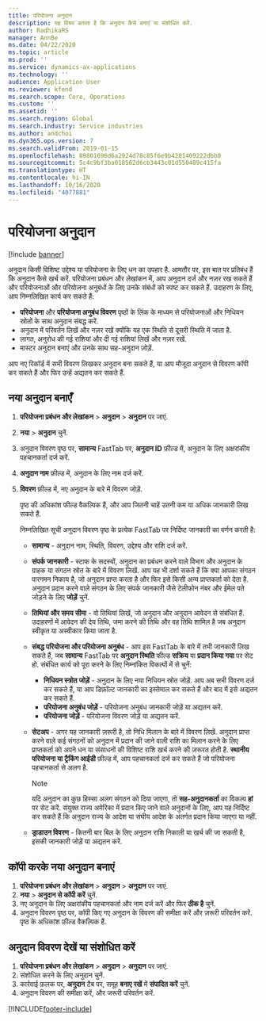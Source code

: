 ```yaml
---
title: परियोजना अनुदान
description: यह विषय बताता है कि अनुदान कैसे बनाएं या संशोधित करें.
author: RadhikaRS
manager: AnnBe
ms.date: 04/22/2020
ms.topic: article
ms.prod: ''
ms.service: dynamics-ax-applications
ms.technology: ''
audience: Application User
ms.reviewer: kfend
ms.search.scope: Core, Operations
ms.custom: ''
ms.assetid: ''
ms.search.region: Global
ms.search.industry: Service industries
ms.author: andchoi
ms.dyn365.ops.version: 7
ms.search.validFrom: 2019-01-15
ms.openlocfilehash: 89801696d6a2924d78c85f6e9b4281409222dbb0
ms.sourcegitcommit: 5c4c9bf3ba018562d6cb3443c01d550489c415fa
ms.translationtype: HT
ms.contentlocale: hi-IN
ms.lasthandoff: 10/16/2020
ms.locfileid: "4077881"
---
```

# <a name="project-grants"></a>परियोजना अनुदान

[!include [banner](../includes/banner.md)]

अनुदान किसी विशिष्ट उद्देश्य या परियोजना के लिए धन का उपहार है. आमतौर पर, इस बात पर प्रतिबंध हैं कि अनुदान कैसे खर्च करें. परियोजना प्रबंधन और लेखांकन में, आप अनुदान दर्ज और नज़र रख सकते हैं और परियोजनाओं और परियोजना अनुबंधों के लिए उनके संबंधों को स्पष्ट कर सकते हैं. उदाहरण के लिए, आप निम्नलिखित कार्य कर सकते हैं:

- **परियोजना** और **परियोजना अनुबंध विवरण** पृष्ठों के लिंक के माध्यम से परियोजनाओं और निधियन स्रोतों के साथ अनुदान संबद्ध करें.
- अनुदान में परिवर्तन लिखें और नज़र रखें क्योंकि यह एक स्थिति से दूसरी स्थिति में जाता है.
- लागत, अनुरोध की गई राशियां और दी गई राशियां लिखें और नज़र रखें.
- मास्टर अनुदान बनाएं और उनके साथ सह-अनुदान जो़ड़ें.

आप नए रिकॉर्ड में सभी विवरण लिखकर अनुदान बना सकते हैं, या आप मौजूदा अनुदान से विवरण कॉपी कर सकते हैं और फिर उन्हें अद्यतन कर सकते हैं.

## <a name="create-a-new-grant"></a>नया अनुदान बनाएँ

1. **परियोजना प्रबंधन और लेखांकन** \> **अनुदान** \> **अनुदान** पर जाएं.
2. **नया** \> **अनुदान** चुनें.
3. अनुदान विवरण पृष्ठ पर, **सामान्य** FastTab पर, **अनुदान ID** फ़ील्ड में, अनुदान के लिए अक्षरांकीय पहचानकर्ता दर्ज करें.
4. **अनुदान नाम** फ़ील्ड में, अनुदान के लिए नाम दर्ज करें.
5. **विवरण** फ़ील्ड में, नए अनुदान के बारे में विवरण जोड़ें.

    पृष्ठ की अधिकांश फील्ड वैकल्पिक हैं, और आप जितनी चाहें उतनी कम या अधिक जानकारी लिख सकते हैं.

    निम्नलिखित सूची अनुदान विवरण पृष्ठ के प्रत्येक FastTab पर निर्दिष्ट जानकारी का वर्णन करती है:

    - **सामान्य** - अनुदान नाम, स्थिति, विवरण, उद्देश्य और राशि दर्ज करें.
    - **संपर्क जानकारी** - स्टाफ के सदस्यों, अनुदान का प्रबंधन करने वाले विभाग और अनुदान के ग्राहक या संगठन स्रोत के बारे में विवरण लिखें. आप यह भी दर्शा सकते हैं कि क्या आपका संगठन पारगमन निकाय है, जो अनुदान प्राप्त करता है और फिर इसे किसी अन्य प्राप्तकर्ता को देता है. अनुदान प्रदान करने वाले संगठन के लिए संपर्क जानकारी जैसे टेलीफोन नंबर और ईमेल पते जोड़ने के लिए **जोड़ें** चुनें.
    - **तिथियां और समय सीमा** - वो तिथियां लिखें, जो अनुदान और अनुदान आवेदन से संबंधित हैं. उदाहरणों में आवेदन की देय तिथि, जमा करने की तिथि और वह तिथि शामिल है जब अनुदान स्वीकृत या अस्वीकार किया जाता है.
    - **संबद्ध परियोजना और परियोजना अनुबंध** - आप इस FastTab के बारे में तभी जानकारी लिख सकते हैं, जब **सामान्य** FastTab पर **अनुदान स्थिति** फील्ड **सक्रिय** या **प्रदान किया गया** पर सेट हो. संबंधित कार्य को पूरा करने के लिए निम्नांकित विकल्पों में से चुनें:

        - **निधियन स्त्रोत जोड़ें** - अनुदान के लिए नया निधियन स्रोत जोड़ें. आप अब सभी विवरण दर्ज कर सकते हैं, या आप डिफ़ॉल्ट जानकारी का इस्तेमाल कर सकते हैं और बाद में इसे अद्यतन कर सकते हैं.
        - **परियोजना अनुबंध जोड़ें** - परियोजना अनुबंध जानकारी जोड़ें या अद्यतन करें.
        - **परियोजना जोड़ें** - परियोजना विवरण जोड़ें या अद्यतन करें.

    - **सेटअप** - अगर यह जानकारी ज़रूरी है, तो निधि मिलान के बारे में विवरण लिखें. अनुदान प्राप्त करने वाले कई संगठनों को अनुदान में प्रदान की जाने वाली राशि का मिलान करने के लिए प्राप्तकर्ता को अपने धन या संसाधनों की विशिष्ट राशि खर्च करने की ज़रूरत होती है. **स्थानीय परियोजना या ट्रैकिंग आईडी** फ़ील्ड में, आप पहचानकर्ता दर्ज कर सकते हैं जो परियोजना पहचानकर्ता से अलग है.

        > [!NOTE]
        > यदि अनुदान का कुछ हिस्सा अलग संगठन को दिया जाएगा, तो **सह-अनुदानकर्ता** का विकल्प **हां** पर सेट करें. संयुक्त राज्य अमेरिका में प्रदान किए जाने वाले अनुदानों के लिए, आप यह निर्दिष्ट कर सकते हैं कि अनुदान राज्य के आदेश या संघीय आदेश के अंतर्गत प्रदान किया जाएगा या नहीं.

    - **ड्राडाउन विवरण** - कितनी बार बिल के लिए अनुदान राशि निकाली या खर्च की जा सकती है, इसकी जानकारी जोड़ें या अद्यतन करें.

## <a name="create-a-new-grant-from-a-copy"></a>कॉपी करके नया अनुदान बनाएं

1. **परियोजना प्रबंधन और लेखांकन** \> **अनुदान** \> **अनुदान** पर जाएं.
2. **नया** \> **अनुदान से कॉपी करें** चुनें.
3. नए अनुदान के लिए अक्षरांकीय पहचानकर्ता और नाम दर्ज करें और फिर **ठीक है** चुनें.
4. अनुदान विवरण पृष्ठ पर, कॉपी किए गए अनुदान के विवरण की समीक्षा करें और ज़रूरी परिवर्तन करें. पृष्ठ के अधिकांश फ़ील्ड वैकल्पिक हैं.

## <a name="view-or-modify-grant-details"></a>अनुदान विवरण देखें या संशोधित करें

1. **परियोजना प्रबंधन और लेखांकन** \> **अनुदान** \> **अनुदान** पर जाएं.
2. संशोधित करने के लिए अनुदान चुनें.
3. कार्रवाई फ़लक पर, **अनुदान** टैब पर, समूह **बनाए रखें** में **संपादित करें** चुनें.
4. अनुदान विवरण की समीक्षा करें, और जरूरी परिवर्तन करें.


[!INCLUDE[footer-include](../includes/footer-banner.md)]